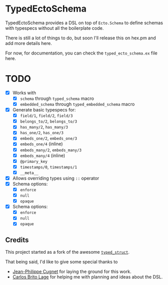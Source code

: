 # TypedEctoSchema

TypedEctoSchema provides a DSL on top of `Ecto.Schema` to define schemas with typespecs without all
the boilerplate code.

There is still a lot of things to do, but soon I'll release this on hex.pm and add more details
here.

For now, for documentation, you can check the `typed_ecto_schema.ex` file here.

# TODO

- [x] Works with
  - [x] `schema` through `typed_schema` macro
  - [x] `embedded_schema` through `typed_embedded_schema` macro
- [x] Generate basic typespecs for:
  - [x] `field/1`, `field/2`, `field/3`
  - [x] `belongs_to/2`, `belongs_to/3`
  - [x] `has_many/2`, `has_many/3`
  - [x] `has_one/2`, `has_one/3`
  - [x] `embeds_one/2`, `embeds_one/3`
  - [x] `embeds_one/4` (inline)
  - [x] `embeds_many/2`, `embeds_many/3`
  - [x] `embeds_many/4` (inline)
  - [x] `@primary_key`
  - [x] `timestamps/0`, `timestamps/1`
  - [x] `__meta__`
- [x] Allows overriding types using `::` operator
- [x] Schema options:
  - [x] `enforce`
  - [x] `null`
  - [x] `opaque`
- [x] Schema options:
  - [x] `enforce`
  - [x] `null`
  - [x] `opaque`

## Credits

This project started as a fork of the awesome [`typed_struct`](https://github.com/ejpcmac/typed_struct).

That being said, I'd like to give some special thanks to

- [Jean-Philippe Cugnet](https://github.com/ejpcmac) for laying the ground for this work.
- [Carlos Brito Lage](https://github.com/cblage) for helping me with planning and ideas about the
  DSL.